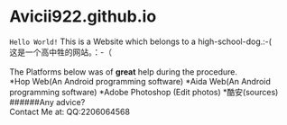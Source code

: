 # Avicii922.github.io
``Hello World!``
This is a Website which belongs to a high-school-dog.:-(<br>
这是一个高中牲的网站。：-（<br><br>
The Platforms below was of __great__ help during the procedure.<br>
*Hop Web(An Android programming software)
*Aida Web(An Android programming software)
*Adobe Photoshop (Edit photos)
*酷安(sources)
<br>
######Any advice?<br>
Contact Me at:
QQ:2206064568
